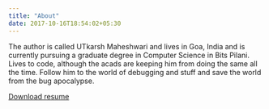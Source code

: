 ```yaml
---
title: "About"
date: 2017-10-16T18:54:02+05:30
---
```


The author is called UTkarsh Maheshwari and lives in Goa, India and is
currently pursuing a graduate degree in Computer Science in Bits Pilani. Lives
to code, although the acads are keeping him from doing the same all the time.
Follow him to the world of debugging and stuff and save the world from the bug
apocalypse.

<a href="https://gist.github.com/UtkarshMe/2afa981b9cc7cd25d36b41642ccb0225/raw/e152529c351a93cfd18480463d3d6c49cbade679/resume.pdf">Download resume</a>
